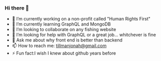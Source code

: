 ### Hi there 👋



- 🔭 I’m currently working on a non-profit called "Human Rights First"
- 🌱 I’m currently learning GraphQL and MongoDB
- 👯 I’m looking to collaborate on any fishing website
- 🤔 I’m looking for help with GraphQL or a great job... whitchever is fine
- 💬 Ask me about why front end is better than backend
- 📫 How to reach me: tillmanjonah@gmail.com
- ⚡ Fun fact:I wish I knew about github years before
